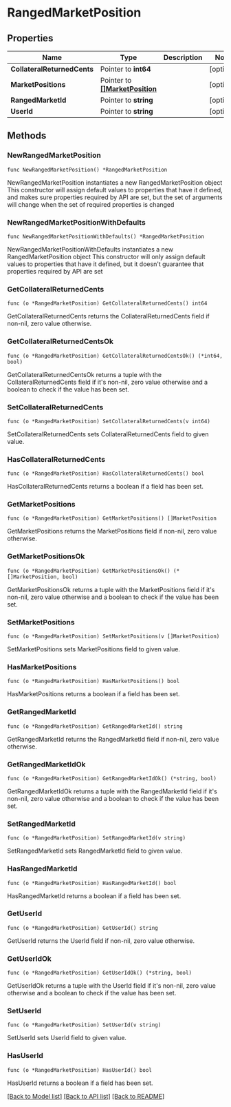 # RangedMarketPosition

## Properties

Name | Type | Description | Notes
------------ | ------------- | ------------- | -------------
**CollateralReturnedCents** | Pointer to **int64** |  | [optional] 
**MarketPositions** | Pointer to [**[]MarketPosition**](MarketPosition.md) |  | [optional] 
**RangedMarketId** | Pointer to **string** |  | [optional] 
**UserId** | Pointer to **string** |  | [optional] 

## Methods

### NewRangedMarketPosition

`func NewRangedMarketPosition() *RangedMarketPosition`

NewRangedMarketPosition instantiates a new RangedMarketPosition object
This constructor will assign default values to properties that have it defined,
and makes sure properties required by API are set, but the set of arguments
will change when the set of required properties is changed

### NewRangedMarketPositionWithDefaults

`func NewRangedMarketPositionWithDefaults() *RangedMarketPosition`

NewRangedMarketPositionWithDefaults instantiates a new RangedMarketPosition object
This constructor will only assign default values to properties that have it defined,
but it doesn't guarantee that properties required by API are set

### GetCollateralReturnedCents

`func (o *RangedMarketPosition) GetCollateralReturnedCents() int64`

GetCollateralReturnedCents returns the CollateralReturnedCents field if non-nil, zero value otherwise.

### GetCollateralReturnedCentsOk

`func (o *RangedMarketPosition) GetCollateralReturnedCentsOk() (*int64, bool)`

GetCollateralReturnedCentsOk returns a tuple with the CollateralReturnedCents field if it's non-nil, zero value otherwise
and a boolean to check if the value has been set.

### SetCollateralReturnedCents

`func (o *RangedMarketPosition) SetCollateralReturnedCents(v int64)`

SetCollateralReturnedCents sets CollateralReturnedCents field to given value.

### HasCollateralReturnedCents

`func (o *RangedMarketPosition) HasCollateralReturnedCents() bool`

HasCollateralReturnedCents returns a boolean if a field has been set.

### GetMarketPositions

`func (o *RangedMarketPosition) GetMarketPositions() []MarketPosition`

GetMarketPositions returns the MarketPositions field if non-nil, zero value otherwise.

### GetMarketPositionsOk

`func (o *RangedMarketPosition) GetMarketPositionsOk() (*[]MarketPosition, bool)`

GetMarketPositionsOk returns a tuple with the MarketPositions field if it's non-nil, zero value otherwise
and a boolean to check if the value has been set.

### SetMarketPositions

`func (o *RangedMarketPosition) SetMarketPositions(v []MarketPosition)`

SetMarketPositions sets MarketPositions field to given value.

### HasMarketPositions

`func (o *RangedMarketPosition) HasMarketPositions() bool`

HasMarketPositions returns a boolean if a field has been set.

### GetRangedMarketId

`func (o *RangedMarketPosition) GetRangedMarketId() string`

GetRangedMarketId returns the RangedMarketId field if non-nil, zero value otherwise.

### GetRangedMarketIdOk

`func (o *RangedMarketPosition) GetRangedMarketIdOk() (*string, bool)`

GetRangedMarketIdOk returns a tuple with the RangedMarketId field if it's non-nil, zero value otherwise
and a boolean to check if the value has been set.

### SetRangedMarketId

`func (o *RangedMarketPosition) SetRangedMarketId(v string)`

SetRangedMarketId sets RangedMarketId field to given value.

### HasRangedMarketId

`func (o *RangedMarketPosition) HasRangedMarketId() bool`

HasRangedMarketId returns a boolean if a field has been set.

### GetUserId

`func (o *RangedMarketPosition) GetUserId() string`

GetUserId returns the UserId field if non-nil, zero value otherwise.

### GetUserIdOk

`func (o *RangedMarketPosition) GetUserIdOk() (*string, bool)`

GetUserIdOk returns a tuple with the UserId field if it's non-nil, zero value otherwise
and a boolean to check if the value has been set.

### SetUserId

`func (o *RangedMarketPosition) SetUserId(v string)`

SetUserId sets UserId field to given value.

### HasUserId

`func (o *RangedMarketPosition) HasUserId() bool`

HasUserId returns a boolean if a field has been set.


[[Back to Model list]](../README.md#documentation-for-models) [[Back to API list]](../README.md#documentation-for-api-endpoints) [[Back to README]](../README.md)


